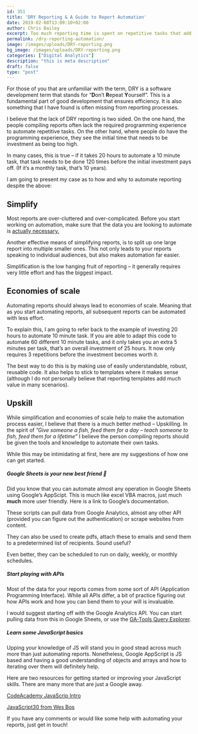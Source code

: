 ```yaml
---
id: 351
title: 'DRY Reporting & A Guide to Report Automation'
date: 2019-02-08T13:09:10+02:00
author: Chris Bailey
excerpt: Too much reporting time is spent on repetitive tasks that add no value. This blog post looks at how and why you need to invest in automating your reports. And no, this does not require some ridiculously expensive BI tool!
permalink: /dry-reporting-automation/
image: /images/uploads/DRY-reporting.png
bg_image: /images/uploads/DRY-reporting.png
categories: ["Digital Analytics"]
description: "this is meta description"
draft: false
type: "post"
---
```

For those of you that are unfamiliar with the term, DRY is a software development term that stands for “**D**on’t **R**epeat **Y**ourself”. This is a fundamental part of good development that ensures efficiency. It is also something that I have found is often missing from reporting processes.  


I believe that the lack of DRY reporting is two sided. On the one hand, the people compiling reports often lack the required programming experience to automate repetitive tasks. On the other hand, where people do have the programming experience, they see the initial time that needs to be investment as being too high.  


In many cases, this is true &#8211; if it takes 20 hours to automate a 10 minute task, that task needs to be done 120 times before the initial investment pays off. (If it’s a monthly task, that’s 10 years).  


I am going to present my case as to how and why to automate reporting despite the above:

## Simplify

Most reports are over-cluttered and over-complicated. Before you start working on automation, make sure that the data you are looking to automate is [actually necessary.](/why-most-reports-are-waste-of-time/)  


Another effective means of simplifying reports, is to split up one large report into multiple smaller ones. This not only leads to your reports speaking to individual audiences, but also makes automation far easier.  


Simplification is the low hanging fruit of reporting &#8211; it generally requires very little effort and has the biggest impact.

## Economies of scale

Automating reports should always lead to economies of scale. Meaning that as you start automating reports, all subsequent reports can be automated with less effort.  


To explain this, I am going to refer back to the example of investing 20 hours to automate 10 minute task. If you are able to adapt this code to automate 60 different 10 minute tasks, and it only takes you an extra 5 minutes per task, that’s an overall investment of 25 hours. It now only requires 3 repetitions before the investment becomes worth it.  


The best way to do this is by making use of easily understandable, robust, reusable code. It also helps to stick to templates where it makes sense (although I do not personally believe that reporting templates add much value in many scenarios).  


## Upskill

While simplification and economies of scale help to make the automation process easier, I believe that there is a much better method &#8211; Upskilling. In the spirit of _”Give someone a fish, feed them for a day &#8211; teach someone to fish, feed them for a lifetime”_ I believe the person compiling reports should be given the tools and knowledge to automate their own tasks.  


While this may be intimidating at first, here are my suggestions of how one can get started.

##### Google Sheets is your new best friend 🙂

Did you know that you can automate almost any operation in Google Sheets using Google’s AppScipt. This is much like excel VBA macros, just much **much** more user friendly. Here is a link to Google’s documentation.  


These scripts can pull data from Google Analytics, almost any other API (provided you can figure out the authentication) or scrape websites from content.

They can also be used to create pdfs, attach these to emails and send them to a predetermined list of recipients. Sound useful?  


Even better, they can be scheduled to run on daily, weekly, or monthly schedules.

##### Start playing with APIs

Most of the data for your reports comes from some sort of API (Application Programming Interface). While all APIs differ, a bit of practice figuring out how APIs work and how you can bend them to your will is invaluable.

I would suggest starting off with the Google Analytics API. You can start pulling data from this in Google Sheets, or use the [GA-Tools Query Explorer](http://ga-dev-tools.appspot.com/explorer/).

##### Learn some JavaScript basics

Upping your knowledge of JS will stand you in good stead across much more than just automating reports. Nonetheless, Google AppScript is JS based and having a good understanding of objects and arrays and how to iterating over them will definitely help.  


Here are two resources for getting started or improving your JavaScript skills. There are many more that are just a Google away.  


[CodeAcademy JavaScrip Intro](https://www.codecademy.com/learn/introduction-to-javascript)

[JavaScript30 from Wes Bos](https://javascript30.com/)  


If you have any comments or would like some help with automating your reports, just get in touch!